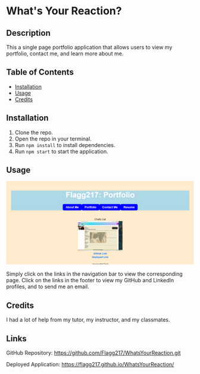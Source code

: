 
# What's Your Reaction?


## Description

This a single page portfolio application that allows users to view my portfolio, contact me, and learn more about me.


## Table of Contents

* [Installation](#installation)
* [Usage](#usage)
* [Credits](#credits)


## Installation

1. Clone the repo.
2. Open the repo in your terminal.
3. Run `npm install` to install dependencies.
4. Run `npm start` to start the application.


## Usage

![Screenshot of the application](./src/assets/images/Screenshot2.png)

Simply click on the links in the navigation bar to view the corresponding page. Click on the links in the footer to view my GitHub and LinkedIn profiles, and to send me an email.


## Credits

I had a lot of help from my tutor, my instructor, and my classmates. 


## Links

GitHub Repository: https://github.com/Flagg217/WhatsYourReaction.git  

Deployed Application: https://flagg217.github.io/WhatsYourReaction/ 

